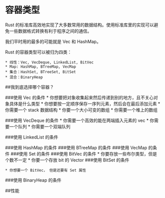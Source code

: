 容器类型
===

Rust 的标准库高效地实现了大多数常用的数据结构。使用标准库里的实现可以避免一些数据格式转换有利于程序之间的通信。

我们平时用的最多的可能就是 Vec 和 HashMap。

Rust 的容器类型可以被归为四类：

	* 线性：Vec, VecDeque, LinkedList, BitVec
	* Map: HashMap, BTreeMap, VecMap
	* 集合：HashSet, BTreeSet, BitSet
	* 混合：BinaryHeap

##我到底选择哪个容器？

###使用 Vec 的条件
	* 你想要把对象收集起来然后传递到别的地方，且不关心对象具体是什么类型
	* 你想要按一定顺序保存一序列元素，然后会在最后添加元素
	* 你需要一个 stack 数据结构
	* 你要一个大小可变的数组
	* 你需要一个堆上的数组

###使用 VecDeque 的条件
	* 你需要一个高效的能在两端插入元素的 vec
	* 你需要一个队列
	* 你需要一个双端队列

###使用 LinkedList 的条件

###使用 HashMap 的条件
###使用 BTreeMap 的条件
###使用 VecMap 的条件
###使用 Set 的条件
###使用 BitVec 的条件
	* 你要存放一些布尔类型，但是个数不一定
	* 你要一个存放 bit 的 Vector
###使用 BitSet 的条件

	* 你想要一个 BitVec， 但是还要有 Set 属性
###使用 BinaryHeap 的条件

##性能

